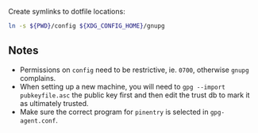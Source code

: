 Create symlinks to dotfile locations:

```sh
ln -s ${PWD}/config ${XDG_CONFIG_HOME}/gnupg
```

## Notes
* Permissions on `config` need to be restrictive, ie. `0700`, otherwise `gnupg` complains.
* When setting up a new machine, you will need to `gpg --import pubkeyfile.asc` the public key first and then edit the trust db to mark it as ultimately trusted.
* Make sure the correct program for `pinentry` is selected in `gpg-agent.conf`.
